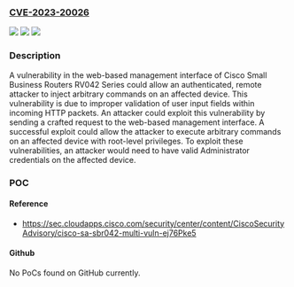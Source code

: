 ### [CVE-2023-20026](https://cve.mitre.org/cgi-bin/cvename.cgi?name=CVE-2023-20026)
![](https://img.shields.io/static/v1?label=Product&message=Cisco%20Small%20Business%20RV%20Series%20Router%20Firmware&color=blue)
![](https://img.shields.io/static/v1?label=Version&message=%3D%202.0.0.19-tm%20&color=brighgreen)
![](https://img.shields.io/static/v1?label=Vulnerability&message=n%2Fa&color=brighgreen)

### Description

A vulnerability in the web-based management interface of Cisco Small Business Routers RV042 Series could allow an authenticated, remote attacker to inject arbitrary commands on an affected device. This vulnerability is due to improper validation of user input fields within incoming HTTP packets. An attacker could exploit this vulnerability by sending a crafted request to the web-based management interface. A successful exploit could allow the attacker to execute arbitrary commands on an affected device with root-level privileges. To exploit these vulnerabilities, an attacker would need to have valid Administrator credentials on the affected device.

### POC

#### Reference
- https://sec.cloudapps.cisco.com/security/center/content/CiscoSecurityAdvisory/cisco-sa-sbr042-multi-vuln-ej76Pke5

#### Github
No PoCs found on GitHub currently.

